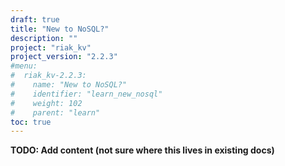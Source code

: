 ```yaml
---
draft: true
title: "New to NoSQL?"
description: ""
project: "riak_kv"
project_version: "2.2.3"
#menu:
#  riak_kv-2.2.3:
#    name: "New to NoSQL?"
#    identifier: "learn_new_nosql"
#    weight: 102
#    parent: "learn"
toc: true
---
```


**TODO: Add content (not sure where this lives in existing docs)**
